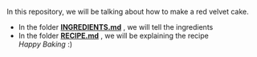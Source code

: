 In this repository, we will be talking about how to make a red velvet cake.

- In the folder [**INGREDIENTS.md**](https://github.com/NipunKst17/RedVelvetCake/blob/main/INGREDIENTS.md) , we will tell the ingredients 
- In the folder [**RECIPE.md**](https://github.com/NipunKst17/RedVelvetCake/blob/main/RECIPE.md)
 , we will be explaining the recipe  
*Happy Baking* :) 

